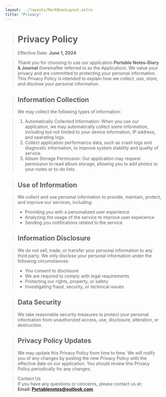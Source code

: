 ```yaml
---
layout: ../layouts/MarkDownLayout.astro
title: "Privacy"
---
```


># Privacy Policy

>Effective Date: **June 1, 2024**

>Thank you for choosing to use our application **Portable Notes-Diary & Journal** (hereinafter referred to as the Application). We value your privacy and are committed to protecting your personal information. This Privacy Policy is intended to explain how we collect, use, store, and disclose your personal information.

>## Information Collection
>We may collect the following types of information:

>1. Automatically Collected Information: When you use our application, we may automatically collect some information, including but not limited to your device information, IP address, and operating logs.
>2. Collect application performance data, such as crash logs and diagnostic information, to improve system stability and quality of service.
>3. Album Storage Permission: Our application may request permission to read album storage, allowing you to add photos to your notes or to-do lists.

>## Use of Information

>We collect and use personal information to provide, maintain, protect, and improve our services, including:
>- Providing you with a personalized user experience
>- Analyzing the usage of the service to improve user experience
>- Sending you notifications related to the service

>## Information Disclosure

>We do not sell, trade, or transfer your personal information to any third party. We only disclose your personal information under the following circumstances:
>- You consent to disclosure
>- We are required to comply with legal requirements
>- Protecting our rights, property, or safety
>- Investigating fraud, security, or technical issues

>## Data Security 
>We take reasonable security measures to protect your personal information from unauthorized access, use, disclosure, alteration, or destruction.

>## Privacy Policy Updates
>We may update this Privacy Policy from time to time. We will notify you of any changes by posting the new Privacy Policy with the effective date on our application. You should review this Privacy Policy periodically for any changes.

> Contact Us  
> If you have any questions or concerns, please contact us at:  
> **Email: Portablenotes@outlook.com**